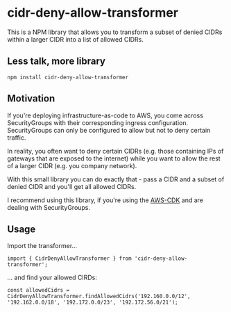 # cidr-deny-allow-transformer
This is a NPM library that allows you to transform a subset of denied CIDRs within a larger CIDR
into a list of allowed CIDRs.

## Less talk, more library
`npm install cidr-deny-allow-transformer`

## Motivation
If you're deploying infrastructure-as-code to AWS, you come across SecurityGroups with their
corresponding ingress configuration. SecurityGroups can only be configured to allow but not to deny
certain traffic.

In reality, you often want to deny certain CIDRs (e.g. those containing IPs of gateways that are
exposed to the internet) while you want to allow the rest of a larger CIDR (e.g. you company network).

With this small library you can do exactly that - pass a CIDR and a subset of denied CIDR and 
you'll get all allowed CIDRs.

I recommend using this library, if you're using the [AWS-CDK](https://github.com/aws/aws-cdk) and are
dealing with SecurityGroups.

## Usage
Import the transformer...
```
import { CidrDenyAllowTransformer } from 'cidr-deny-allow-transformer';
```

... and find your allowed CIRDs:
```
const allowedCidrs = CidrDenyAllowTransformer.findAllowedCidrs('192.160.0.0/12', '192.162.0.0/18', '192.172.0.0/23', '192.172.56.0/21');
```
